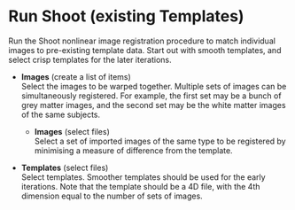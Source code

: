 # Run Shoot (existing Templates)  
Run the Shoot nonlinear image registration procedure  to match individual images to pre-existing template data. Start out with smooth templates, and select crisp templates for the later iterations.  

* **Images** (create a list of items)  
Select the images to be warped together. Multiple sets of images can be simultaneously registered. For example, the first set may be a bunch of grey matter images, and the second set may be the white matter images of the same subjects.  

    * **Images** (select files)  
    Select a set of imported images of the same type to be registered by minimising a measure of difference from the template.  

* **Templates** (select files)  
Select templates. Smoother templates should be used for the early iterations. Note that the template should be a 4D file, with the 4th dimension equal to the number of sets of images.  

